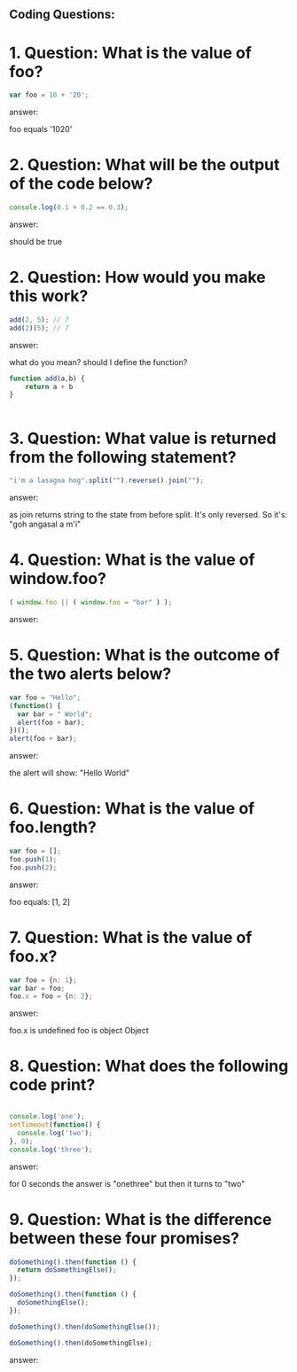 ## Coding Questions:

# 1. Question: What is the value of foo?

```javascript
var foo = 10 + '20';

```
answer:

foo equals '1020'


# 2. Question: What will be the output of the code below?
```javascript
console.log(0.1 + 0.2 == 0.3);

```
answer:

should be true


# 2. Question: How would you make this work?
```javascript
add(2, 5); // 7
add(2)(5); // 7
```
answer:

what do you mean? should I define the function?

```javascript
function add(a,b) {
    return a + b
}
```

```javascript


```

# 3. Question: What value is returned from the following statement?
```javascript
"i'm a lasagna hog".split("").reverse().join("");

```
answer:

as join returns string to the state from before split. It's only reversed. 
So it's: "goh angasal a m'i"

# 4. Question: What is the value of window.foo?
```javascript
( window.foo || ( window.foo = "bar" ) );

```
answer:



# 5. Question: What is the outcome of the two alerts below?
```javascript
var foo = "Hello";
(function() {
  var bar = " World";
  alert(foo + bar);
})();
alert(foo + bar);

```
answer:

the alert will show: "Hello World"

# 6. Question: What is the value of foo.length?
```javascript
var foo = [];
foo.push(1);
foo.push(2);

```
answer:

foo equals: [1, 2]

# 7. Question: What is the value of foo.x?
```javascript
var foo = {n: 1};
var bar = foo;
foo.x = foo = {n: 2};

```
answer: 

foo.x is undefined 
foo is object Object

# 8. Question: What does the following code print?  
```javascript

console.log('one');
setTimeout(function() {
  console.log('two');
}, 0);
console.log('three');
```
answer:

for 0 seconds the answer is "onethree" but then it turns to "two"

# 9. Question: What is the difference between these four promises?  
```javascript
doSomething().then(function () {
  return doSomethingElse();
});

doSomething().then(function () {
  doSomethingElse();
});

doSomething().then(doSomethingElse());

doSomething().then(doSomethingElse);

```
answer:
